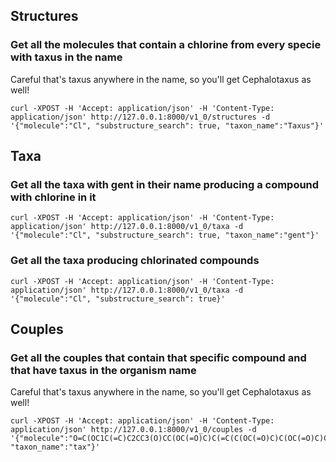 ## Structures
### Get all the molecules that contain a chlorine from every specie with taxus in the name 

Careful that's taxus anywhere in the name, so you'll get Cephalotaxus as well!

```shell
curl -XPOST -H 'Accept: application/json' -H 'Content-Type: application/json' http://127.0.0.1:8000/v1_0/structures -d '{"molecule":"Cl", "substructure_search": true, "taxon_name":"Taxus"}'
```
## Taxa
### Get all the taxa with gent in their name producing a compound with chlorine in it

```shell
curl -XPOST -H 'Accept: application/json' -H 'Content-Type: application/json' http://127.0.0.1:8000/v1_0/taxa -d '{"molecule":"Cl", "substructure_search": true, "taxon_name":"gent"}'
```

### Get all the taxa producing chlorinated compounds
```shell
curl -XPOST -H 'Accept: application/json' -H 'Content-Type: application/json' http://127.0.0.1:8000/v1_0/taxa -d '{"molecule":"Cl", "substructure_search": true}'
```
## Couples
### Get all the couples that contain that specific compound and that have taxus in the organism name
Careful that's taxus anywhere in the name, so you'll get Cephalotaxus as well!

```shell
curl -XPOST -H 'Accept: application/json' -H 'Content-Type: application/json' http://127.0.0.1:8000/v1_0/couples -d '{"molecule":"O=C(OC1C(=C)C2CC3(O)CC(OC(=O)C)C(=C(C(OC(=O)C)C(OC(=O)C)C2(C)C(OC(=O)C)C1)C3(C)C)C)C=CC=4C=CC=CC4", "taxon_name":"tax"}'
```
